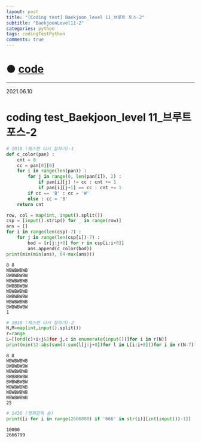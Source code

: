 ```yaml
---
layout: post
title: "[Coding test] Baekjoon_level 11_브루트 포스-2"
subtitle: "BaekjoonLevel11-2"
categories: python
tags: codingTestPython
comments: true
---
```


# ● [code](https://github.com/JeongJaeyoung0/coding_test/blob/5d94525dbea18f2e564e82ffead3e4fa5562960e/210610_Baekjoon_coding%20test_level%2011_%EB%B8%8C%EB%A3%A8%ED%8A%B8%20%ED%8F%AC%EC%8A%A4-2.ipynb)

***

2021.06.10
# coding test_Baekjoon_level 11_브루트 포스-2


```python
# 1018 (체스판 다시 칠하기)-1
def c_color(pan) :
    cnt = 0
    cc = pan[0][0]
    for i in range(len(pan)) :
        for j in range(0, len(pan[i]), 2) :
            if pan[i][j] != cc : cnt += 1
            if pan[i][j+1] == cc : cnt += 1
        if cc == 'B' : cc = 'W'
        else : cc = 'B'   
    return cnt

row, col = map(int, input().split())
csp = [input().strip() for _ in range(row)]
ans = []
for i in range(len(csp)-7) :
    for j in range(len(csp[i])-7) :
        bod = [r[j:j+8] for r in csp[i:i+8]]
        ans.append(c_color(bod))
print(min(min(ans), 64-max(ans)))
```

    8 8
    WBWBWBWB
    BWBWBWBW
    WBWBWBWB
    BWBBBWBW
    WBWBWBWB
    BWBWBWBW
    WBWBWBWB
    BWBWBWBW
    1
    


```python
# 1018 (체스판 다시 칠하기)-2
N,M=map(int,input().split())
r=range
L=[[ord(c)+i+j&1for j,c in enumerate(input())]for i in r(N)]
print(min(32-abs(sum(4-sum(l[j:j+8])for l in L[i:i+8]))for i in r(N-7)for j in r(M-7)))
```

    8 8
    WBWBWBWB
    BWBWBWBW
    WBWBWBWB
    BWBBBWBW
    BWBWBWBW
    WBWBWBWB
    WBWBWBWB
    WBWBWBWB
    25
    


```python
# 1436 (영화감독 숌)
print([i for i in range(2666800) if '666' in str(i)][int(input())-1])
```

    10000
    2666799